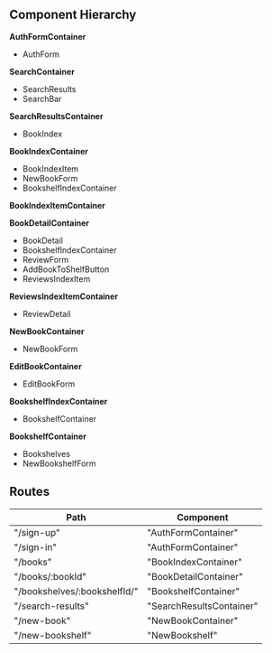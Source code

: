 ## Component Hierarchy

**AuthFormContainer**
- AuthForm

**SearchContainer**
- SearchResults
- SearchBar

**SearchResultsContainer**
- BookIndex

**BookIndexContainer**
- BookIndexItem
- NewBookForm
- BookshelfIndexContainer

**BookIndexItemContainer**

**BookDetailContainer**
- BookDetail
- BookshelfIndexContainer
- ReviewForm
- AddBookToShelfButton
- ReviewsIndexItem

**ReviewsIndexItemContainer**
- ReviewDetail

**NewBookContainer**
- NewBookForm

**EditBookContainer**
- EditBookForm

**BookshelfIndexContainer**
- BookshelfContainer

**BookshelfContainer**
- Bookshelves
- NewBookshelfForm


## Routes

|Path   | Component   |
|-------|-------------|
| "/sign-up" | "AuthFormContainer" |
| "/sign-in" | "AuthFormContainer" |
| "/books" | "BookIndexContainer" |
| "/books/:bookId" | "BookDetailContainer" |
| "/bookshelves/:bookshelfId/" | "BookshelfContainer" |
| "/search-results" | "SearchResultsContainer"
| "/new-book" | "NewBookContainer" |
| "/new-bookshelf" | "NewBookshelf" |
